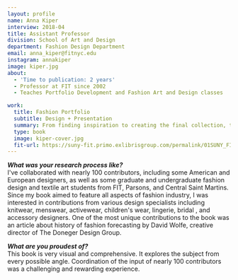 ```yaml
---
layout: profile
name: Anna Kiper
interview: 2018-04
title: Assistant Professor
division: School of Art and Design
department: Fashion Design Department
email: anna_kiper@fitnyc.edu
instagram: annakiper
image: kiper.jpg
about:
  - 'Time to publication: 2 years'
  - Professor at FIT since 2002
  - Teaches Portfolio Development and Fashion Art and Design classes

work:
  title: Fashion Portfolio
  subtitle: Design + Presentation
  summary: From finding inspiration to creating the final collection, this is the complete guide to putting together an attention-grabbing fashion portfolio. It follows the entire design process, covering research, quick sketches, silhouettes, mood boards, garment details, textiles, fabric manipulation, and draping experimentation. In addition to samples from professional sketchbooks, established fashion and accessories designers offer their personal insights on the job's highlights and challenges. This book demonstrates that creativity comes in many forms- with no right or wrong expression. A beautiful and practical book that helps readers get inside the designer's mind and at the same time learn how to develop your own fashion design collection and share your design ideas with maximum impact.
  type: book
  image: kiper-cover.jpg
  fit-url: https://suny-fit.primo.exlibrisgroup.com/permalink/01SUNY_FIT/tohcu8/alma990001493580204829
---
```

***What was your research process like?***  
I've collaborated with nearly 100 contributors, including some American and European designers, as well as some graduate and undergraduate fashion design and textile art students from FIT, Parsons, and Central Saint Martins. Since my book aimed to feature all aspects of fashion industry, I was interested in contributions from various design specialists including knitwear, menswear, activewear, children's wear, lingerie, bridal , and accessory designers. One of the most unique contributions to the book was an article about history of fashion forecasting by David Wolfe, creative director of The Doneger Design Group.

***What are you proudest of?***  
This book is very visual and comprehensive. It explores the subject from every possible angle. Coordination of the input of nearly 100 contributors was a challenging and rewarding experience.
